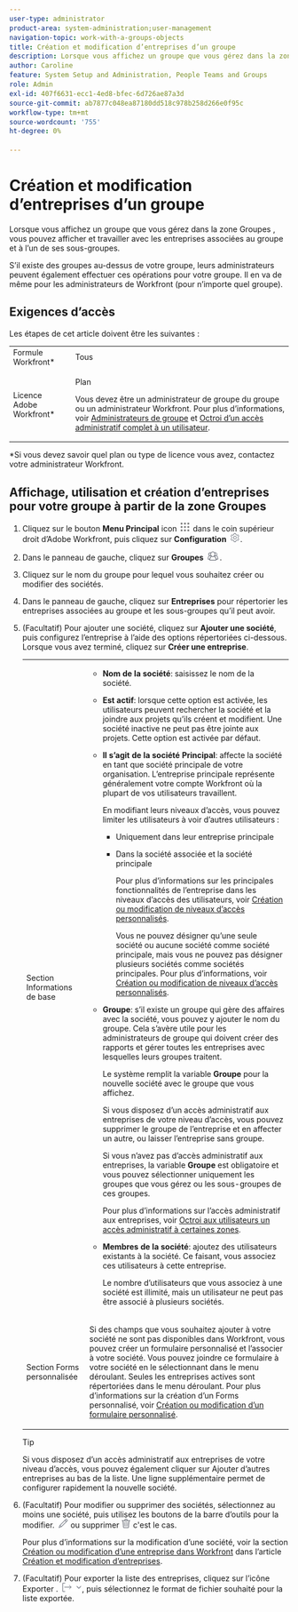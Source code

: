 ```yaml
---
user-type: administrator
product-area: system-administration;user-management
navigation-topic: work-with-a-groups-objects
title: Création et modification d’entreprises d’un groupe
description: Lorsque vous affichez un groupe que vous gérez dans la zone Groupes , vous pouvez afficher et travailler avec les entreprises associées au groupe et à l’un de ses sous-groupes.
author: Caroline
feature: System Setup and Administration, People Teams and Groups
role: Admin
exl-id: 407f6631-ecc1-4ed8-bfec-6d726ae87a3d
source-git-commit: ab7877c048ea87180dd518c978b258d266e0f95c
workflow-type: tm+mt
source-wordcount: '755'
ht-degree: 0%

---
```


# Création et modification d’entreprises d’un groupe

Lorsque vous affichez un groupe que vous gérez dans la zone Groupes , vous pouvez afficher et travailler avec les entreprises associées au groupe et à l’un de ses sous-groupes.

S’il existe des groupes au-dessus de votre groupe, leurs administrateurs peuvent également effectuer ces opérations pour votre groupe. Il en va de même pour les administrateurs de Workfront (pour n’importe quel groupe).

## Exigences d’accès

Les étapes de cet article doivent être les suivantes :

<table style="table-layout:auto"> 
 <col> 
 <col> 
 <tbody> 
  <tr> 
   <td role="rowheader">Formule Workfront*</td> 
   <td>Tous</td> 
  </tr> 
  <tr> 
   <td role="rowheader">Licence Adobe Workfront*</td> 
   <td> <p>Plan </p> <p>Vous devez être un administrateur de groupe du groupe ou un administrateur Workfront. Pour plus d’informations, voir <a href="../../../administration-and-setup/manage-groups/group-roles/group-administrators.md" class="MCXref xref" data-mc-variable-override="">Administrateurs de groupe</a> et <a href="../../../administration-and-setup/add-users/configure-and-grant-access/grant-a-user-full-administrative-access.md" class="MCXref xref" data-mc-variable-override="">Octroi d’un accès administratif complet à un utilisateur</a>.</p> </td> 
  </tr> 
 </tbody> 
</table>

&#42;Si vous devez savoir quel plan ou type de licence vous avez, contactez votre administrateur Workfront.

## Affichage, utilisation et création d’entreprises pour votre groupe à partir de la zone Groupes

1. Cliquez sur le bouton **Menu Principal** icon ![](assets/main-menu-icon.png) dans le coin supérieur droit d’Adobe Workfront, puis cliquez sur **Configuration** ![](assets/gear-icon-settings.png).

1. Dans le panneau de gauche, cliquez sur **Groupes** ![](assets/groups-icon.png).

1. Cliquez sur le nom du groupe pour lequel vous souhaitez créer ou modifier des sociétés.
1. Dans le panneau de gauche, cliquez sur **Entreprises** pour répertorier les entreprises associées au groupe et les sous-groupes qu’il peut avoir.
1. (Facultatif) Pour ajouter une société, cliquez sur **Ajouter une société**, puis configurez l’entreprise à l’aide des options répertoriées ci-dessous. Lorsque vous avez terminé, cliquez sur **Créer une entreprise**.

   <table style="table-layout:auto"> 
    <col> 
    <col> 
    <tbody> 
     <tr> 
      <td role="rowheader">Section Informations de base</td> 
      <td> 
       <ul> 
        <li> <p><b>Nom de la société</b>: saisissez le nom de la société.</p> </li> 
        <li> <p><b>Est actif</b>: lorsque cette option est activée, les utilisateurs peuvent rechercher la société et la joindre aux projets qu’ils créent et modifient. Une société inactive ne peut pas être jointe aux projets. Cette option est activée par défaut.</p> </li> 
        <li> <p><b>Il s’agit de la société Principal</b>: affecte la société en tant que société principale de votre organisation. L’entreprise principale représente généralement votre compte Workfront où la plupart de vos utilisateurs travaillent.</p> <p>En modifiant leurs niveaux d’accès, vous pouvez limiter les utilisateurs à voir d’autres utilisateurs :</p> 
         <ul> 
          <li>Uniquement dans leur entreprise principale</li> 
          <li> <p>Dans la société associée et la société principale</p> <p>Pour plus d’informations sur les principales fonctionnalités de l’entreprise dans les niveaux d’accès des utilisateurs, voir <a href="../../../administration-and-setup/add-users/configure-and-grant-access/create-modify-access-levels.md" class="MCXref xref" data-mc-variable-override="">Création ou modification de niveaux d’accès personnalisés</a>.</p> <p>Vous ne pouvez désigner qu’une seule société ou aucune société comme société principale, mais vous ne pouvez pas désigner plusieurs sociétés comme sociétés principales. Pour plus d’informations, voir <a href="../../../administration-and-setup/add-users/configure-and-grant-access/create-modify-access-levels.md" class="MCXref xref" data-mc-variable-override="">Création ou modification de niveaux d’accès personnalisés</a>.</p> </li> 
         </ul> </li> 
        <li> <p><b>Groupe</b>: s’il existe un groupe qui gère des affaires avec la société, vous pouvez y ajouter le nom du groupe. Cela s’avère utile pour les administrateurs de groupe qui doivent créer des rapports et gérer toutes les entreprises avec lesquelles leurs groupes traitent.</p> <p data-mc-conditions="SnippetConditions-wf-groups.groups">Le système remplit la variable <strong>Groupe</strong> pour la nouvelle société avec le groupe que vous affichez.</p> <p data-mc-conditions="SnippetConditions-wf-groups.groups">Si vous disposez d’un accès administratif aux entreprises de votre niveau d’accès, vous pouvez supprimer le groupe de l’entreprise et en affecter un autre, ou laisser l’entreprise sans groupe.</p> <p data-mc-conditions="SnippetConditions-wf-groups.groups">Si vous n’avez pas d’accès administratif aux entreprises, la variable <strong>Groupe</strong> est obligatoire et vous pouvez sélectionner uniquement les groupes que vous gérez ou les sous-groupes de ces groupes.</p> <p data-mc-conditions="SnippetConditions-wf-groups.groups">Pour plus d’informations sur l’accès administratif aux entreprises, voir <a href="../../../administration-and-setup/add-users/configure-and-grant-access/grant-users-admin-access-certain-areas.md" class="MCXref xref" data-mc-variable-override="">Octroi aux utilisateurs un accès administratif à certaines zones</a>.</p> </li> 
        <li> <p><b>Membres de la société</b>: ajoutez des utilisateurs existants à la société. Ce faisant, vous associez ces utilisateurs à cette entreprise.</p> <p>Le nombre d’utilisateurs que vous associez à une société est illimité, mais un utilisateur ne peut pas être associé à plusieurs sociétés.</p> </li> 
       </ul> </td> 
     </tr>
     <tr> 
      <td role="rowheader">Section Forms personnalisée</td> 
      <td> <p>Si des champs que vous souhaitez ajouter à votre société ne sont pas disponibles dans Workfront, vous pouvez créer un formulaire personnalisé et l’associer à votre société. Vous pouvez joindre ce formulaire à votre société en le sélectionnant dans le menu déroulant. Seules les entreprises actives sont répertoriées dans le menu déroulant. Pour plus d’informations sur la création d’un Forms personnalisé, voir <a href="../../../administration-and-setup/customize-workfront/create-manage-custom-forms/create-or-edit-a-custom-form.md" class="MCXref xref" data-mc-variable-override="">Création ou modification d’un formulaire personnalisé</a>. </p> </td> 
     </tr> 
    </tbody> 
   </table>

   >[!TIP]
   >
   >Si vous disposez d’un accès administratif aux entreprises de votre niveau d’accès, vous pouvez également cliquer sur Ajouter d’autres entreprises au bas de la liste. Une ligne supplémentaire permet de configurer rapidement la nouvelle société.

1. (Facultatif) Pour modifier ou supprimer des sociétés, sélectionnez au moins une société, puis utilisez les boutons de la barre d’outils pour la modifier. ![](assets/edit-icon.png) ou supprimer ![](assets/delete.png) c&#39;est le cas.

   Pour plus d’informations sur la modification d’une société, voir la section [Création ou modification d’une entreprise dans Workfront](../../../administration-and-setup/set-up-workfront/organizational-setup/create-and-edit-companies.md#adding-a-company-to-workfront) dans l’article [Création et modification d’entreprises](../../../administration-and-setup/set-up-workfront/organizational-setup/create-and-edit-companies.md).

1. (Facultatif) Pour exporter la liste des entreprises, cliquez sur l’icône Exporter . ![](assets/export.png), puis sélectionnez le format de fichier souhaité pour la liste exportée.
